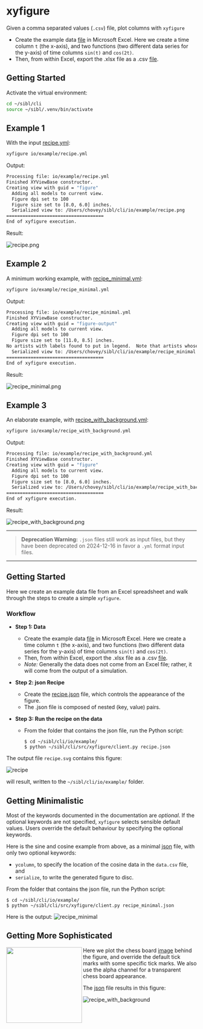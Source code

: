 # xyfigure

Given a comma separated values (`.csv`) file, plot columns with `xyfigure`

* Create the example data [file](data.xlsx) in Microsoft Excel.  Here we create a time column `t` (the x-axis), and two functions (two different data series for the y-axis) of time columns `sin(t)` and `cos(2t)`.  
* Then, from within Excel, export the .xlsx file as a .csv [file](data.csv).

## Getting Started

Activate the virtual environment:

```sh
cd ~/sibl/cli
source ~/sibl/.venv/bin/activate
```

## Example 1

With the input [recipe.yml](recipe.yml):

```sh
xyfigure io/example/recipe.yml
```

Output:

```sh
Processing file: io/example/recipe.yml
Finished XYViewBase constructor.
Creating view with guid = "figure"
  Adding all models to current view.
  Figure dpi set to 100
  Figure size set to [8.0, 6.0] inches.
  Serialized view to: /Users/chovey/sibl/cli/io/example/recipe.png
====================================
End of xyfigure execution.
```

Result:

![recipe.png](recipe.png)

## Example 2

A minimum working example, with [recipe_minimal.yml](recipe_minimal.yml):

```sh
xyfigure io/example/recipe_minimal.yml
```

Output:

```sh
Processing file: io/example/recipe_minimal.yml
Finished XYViewBase constructor.
Creating view with guid = "figure-output"
  Adding all models to current view.
  Figure dpi set to 100
  Figure size set to [11.0, 8.5] inches.
No artists with labels found to put in legend.  Note that artists whose label start with an underscore are ignored when legend() is called with no argument.
  Serialized view to: /Users/chovey/sibl/cli/io/example/recipe_minimal.png
====================================
End of xyfigure execution.
```

Result:

![recipe_minimal.png](recipe_minimal.png)

## Example 3

An elaborate example, with [recipe_with_background.yml](recipe_with_background.yml):

```sh
xyfigure io/example/recipe_with_background.yml
```

Output:

```sh
Processing file: io/example/recipe_with_background.yml
Finished XYViewBase constructor.
Creating view with guid = "figure"
  Adding all models to current view.
  Figure dpi set to 100
  Figure size set to [8.0, 6.0] inches.
  Serialized view to: /Users/chovey/sibl/cli/io/example/recipe_with_background.png
====================================
End of xyfigure execution.
```

Result:

![recipe_with_background.png](recipe_with_background.png)

---
> **Deprecation Warning:**
> `.json` files still work as input files, but they have been deprecated on 2024-12-16 in favor a `.yml` format input files.
---

## Getting Started

Here we create an example data file from an Excel spreadsheet and walk through the steps to create a simple `xyfigure`.

### Workflow

* **Step 1: Data** 
  * Create the example data [file](data.xlsx) in Microsoft Excel.  Here we create a time column `t` (the x-axis), and two functions (two different data series for the y-axis) of time columns `sin(t)` and `cos(2t)`.  
  * Then, from within Excel, export the .xlsx file as a .csv [file](data.csv).
  * *Note:* Generally the data does not come from an Excel file; rather, it will come from the output of a simulation.

* **Step 2: json Recipe**
  * Create the [recipe.json](recipe.json) file, which controls the appearance of the figure.
  * The .json file is composed of nested (key, value) pairs.

* **Step 3: Run the recipe on the data**
  * From the folder that contains the json file, run the Python script:
    ```console
    $ cd ~/sibl/cli/io/example/
    $ python ~/sibl/cli/src/xyfigure/client.py recipe.json 
    ```

The output file `recipe.svg` contains this figure:

![recipe](recipe.svg)

will result, written to the `~/sibl/cli/io/example/` folder.

## Getting Minimalistic

Most of the keywords documented in the documentation are *optional*.  If the optional keywords are not specified, `xyfigure` selects sensible default values.  Users override the default behaviour by specifying the optional keywords.  

Here is the sine and cosine example from above, as a minimal [json](recipe_minimal.json) file, with only two optional keywords:

* `ycolumn`, to specify the location of the cosine data in the `data.csv` file, and
* `serialize`, to write the generated figure to disc.

From the folder that contains the json file, run the Python script:
```console
$ cd ~/sibl/cli/io/example/
$ python ~/sibl/cli/src/xyfigure/client.py recipe_minimal.json 
```

Here is the output: ![recipe_minimal](recipe_minimal.svg)

## Getting More Sophisticated

Here we plot the chess board [image](chess_800_800_px.png) <img align="left" width="200" height="200" src="chess_800_800_px.png"> behind the figure, and override the default tick marks with some specific tick marks.  We also use the alpha channel for a transparent chess board appearance.

The [json](recipe_with_background.json) file results in this figure:

![recipe_with_background](recipe_with_background.svg)
